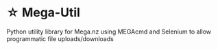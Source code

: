 # ☆ Mega-Util

Python utility library for Mega.nz using MEGAcmd and Selenium to allow programmatic file uploads/downloads